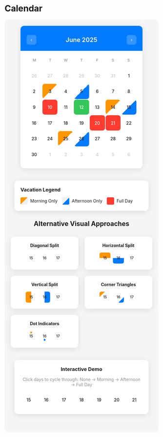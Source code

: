 # Calendar

<ClientOnly>
<div class="calendar-wrapper">

<style>
.calendar-wrapper {
  font-family: -apple-system, BlinkMacSystemFont, 'Segoe UI', Roboto, sans-serif;
  background: #f5f5f7;
  padding: 20px;
  border-radius: 12px;
  margin: 20px 0;
}

.calendar-container {
  max-width: 400px;
  margin: 0 auto 40px;
  background: white;
  border-radius: 12px;
  box-shadow: 0 4px 20px rgba(0,0,0,0.1);
  overflow: hidden;
}

.calendar-header {
  padding: 20px;
  text-align: center;
  background: #007AFF;
  color: white;
}

.calendar-header h2 {
  font-size: 20px;
  font-weight: 600;
  margin: 0;
}

.calendar-nav {
  display: flex;
  justify-content: space-between;
  align-items: center;
  margin-top: 10px;
}

.nav-btn {
  background: rgba(255,255,255,0.2);
  border: none;
  color: white;
  width: 32px;
  height: 32px;
  border-radius: 8px;
  cursor: pointer;
  font-size: 16px;
}

.nav-btn:hover {
  background: rgba(255,255,255,0.3);
}

.weekdays {
  display: grid;
  grid-template-columns: repeat(7, 1fr);
  padding: 15px 20px 0;
}

.weekday {
  text-align: center;
  font-size: 12px;
  color: #8E8E93;
  font-weight: 500;
  padding: 8px 0;
}

.calendar-grid {
  display: grid;
  grid-template-columns: repeat(7, 1fr);
  gap: 2px;
  padding: 10px 20px 20px;
}

.calendar-day {
  aspect-ratio: 1;
  display: flex;
  align-items: center;
  justify-content: center;
  font-size: 14px;
  border-radius: 8px;
  cursor: pointer;
  position: relative;
  transition: all 0.2s ease;
  overflow: hidden;
  min-height: 40px;
}

.calendar-day:hover {
  background: #f0f0f0;
}

.calendar-day.other-month {
  color: #C7C7CC;
}

.calendar-day.today {
  background: #34C759 !important;
  color: white;
  font-weight: 600;
}

.calendar-day.morning-only::before {
  content: '';
  position: absolute;
  top: 0;
  left: 0;
  right: 0;
  bottom: 0;
  background: linear-gradient(135deg, #FF9500 50%, transparent 50%);
  z-index: 1;
}

.calendar-day.afternoon-only::before {
  content: '';
  position: absolute;
  top: 0;
  left: 0;
  right: 0;
  bottom: 0;
  background: linear-gradient(135deg, transparent 50%, #007AFF 50%);
  z-index: 1;
}

.calendar-day.full-day {
  background: #FF3B30 !important;
  color: white;
}

.calendar-day span {
  position: relative;
  z-index: 2;
  font-weight: 500;
}

.legend {
  max-width: 400px;
  margin: 0 auto 30px;
  background: white;
  border-radius: 12px;
  padding: 20px;
  box-shadow: 0 4px 20px rgba(0,0,0,0.1);
}

.legend h3 {
  margin: 0 0 15px 0;
  font-size: 16px;
  color: #1D1D1F;
}

.legend-items {
  display: flex;
  flex-wrap: wrap;
  gap: 15px;
}

.legend-item {
  display: flex;
  align-items: center;
  gap: 8px;
}

.legend-box {
  width: 24px;
  height: 24px;
  border-radius: 4px;
  position: relative;
  overflow: hidden;
}

.legend-box.morning::before {
  content: '';
  position: absolute;
  top: 0;
  left: 0;
  right: 0;
  bottom: 0;
  background: linear-gradient(135deg, #FF9500 50%, #f0f0f0 50%);
}

.legend-box.afternoon::before {
  content: '';
  position: absolute;
  top: 0;
  left: 0;
  right: 0;
  bottom: 0;
  background: linear-gradient(135deg, #f0f0f0 50%, #007AFF 50%);
}

.legend-box.full {
  background: #FF3B30;
}

.legend-text {
  font-size: 14px;
  color: #1D1D1F;
}

.alternatives {
  max-width: 800px;
  margin: 0 auto;
}

.alternatives h2 {
  text-align: center;
  margin: 0 0 30px 0;
  color: #1D1D1F;
}

.alt-grid {
  display: grid;
  grid-template-columns: repeat(auto-fit, minmax(180px, 1fr));
  gap: 20px;
  margin-bottom: 30px;
}

.alt-example {
  background: white;
  border-radius: 12px;
  padding: 20px;
  box-shadow: 0 4px 20px rgba(0,0,0,0.1);
}

.alt-example h3 {
  margin: 0 0 15px 0;
  font-size: 14px;
  color: #1D1D1F;
  text-align: center;
}

.alt-days {
  display: flex;
  justify-content: center;
  gap: 8px;
  flex-wrap: wrap;
}

.alt-day {
  width: 36px;
  height: 36px;
  border-radius: 6px;
  display: flex;
  align-items: center;
  justify-content: center;
  font-size: 12px;
  font-weight: 500;
  position: relative;
  overflow: hidden;
}

.alt-day.top-half::before {
  content: '';
  position: absolute;
  top: 0;
  left: 0;
  right: 0;
  height: 50%;
  background: #FF9500;
  z-index: 1;
}

.alt-day.bottom-half::before {
  content: '';
  position: absolute;
  bottom: 0;
  left: 0;
  right: 0;
  height: 50%;
  background: #007AFF;
  z-index: 1;
}

.alt-day.left-half::before {
  content: '';
  position: absolute;
  top: 0;
  left: 0;
  width: 50%;
  bottom: 0;
  background: #FF9500;
  z-index: 1;
}

.alt-day.right-half::before {
  content: '';
  position: absolute;
  top: 0;
  right: 0;
  width: 50%;
  bottom: 0;
  background: #007AFF;
  z-index: 1;
}

.alt-day.corner-tl::before {
  content: '';
  position: absolute;
  top: 0;
  left: 0;
  border-top: 18px solid #FF9500;
  border-right: 18px solid transparent;
  z-index: 1;
}

.alt-day.corner-br::before {
  content: '';
  position: absolute;
  bottom: 0;
  right: 0;
  border-bottom: 18px solid #007AFF;
  border-left: 18px solid transparent;
  z-index: 1;
}

.alt-day.dots::after {
  content: '';
  position: absolute;
  top: 3px;
  left: 50%;
  transform: translateX(-50%);
  width: 6px;
  height: 6px;
  background: #FF9500;
  border-radius: 50%;
  z-index: 2;
}

.alt-day.dots::before {
  content: '';
  position: absolute;
  bottom: 3px;
  left: 50%;
  transform: translateX(-50%);
  width: 6px;
  height: 6px;
  background: #007AFF;
  border-radius: 50%;
  z-index: 2;
}

.alt-day.dots.morning-only::before {
  display: none;
}

.alt-day.dots.afternoon-only::after {
  display: none;
}

.alt-day span {
  position: relative;
  z-index: 3;
  color: #1D1D1F;
}

.interactive-demo {
  max-width: 400px;
  margin: 40px auto;
  background: white;
  border-radius: 12px;
  padding: 20px;
  box-shadow: 0 4px 20px rgba(0,0,0,0.1);
}

.interactive-demo h3 {
  text-align: center;
  margin: 0 0 15px 0;
  color: #1D1D1F;
}

.demo-instructions {
  text-align: center;
  font-size: 14px;
  color: #8E8E93;
  margin-bottom: 15px;
}

.demo-grid {
  display: grid;
  grid-template-columns: repeat(7, 1fr);
  gap: 4px;
}
</style>

<div class="calendar-container">
  <div class="calendar-header">
    <div class="calendar-nav">
      <button class="nav-btn">‹</button>
      <h2>June 2025</h2>
      <button class="nav-btn">›</button>
    </div>
  </div>

  <div class="weekdays">
    <div class="weekday">M</div>
    <div class="weekday">T</div>
    <div class="weekday">W</div>
    <div class="weekday">T</div>
    <div class="weekday">F</div>
    <div class="weekday">S</div>
    <div class="weekday">S</div>
  </div>

  <div class="calendar-grid">
    <div class="calendar-day other-month"><span>26</span></div>
    <div class="calendar-day other-month"><span>27</span></div>
    <div class="calendar-day other-month"><span>28</span></div>
    <div class="calendar-day other-month"><span>29</span></div>
    <div class="calendar-day other-month"><span>30</span></div>
    <div class="calendar-day other-month"><span>31</span></div>
    <div class="calendar-day"><span>1</span></div>
    <div class="calendar-day"><span>2</span></div>
    <div class="calendar-day morning-only"><span>3</span></div>
    <div class="calendar-day"><span>4</span></div>
    <div class="calendar-day afternoon-only"><span>5</span></div>
    <div class="calendar-day"><span>6</span></div>
    <div class="calendar-day"><span>7</span></div>
    <div class="calendar-day"><span>8</span></div>
    <div class="calendar-day"><span>9</span></div>
    <div class="calendar-day full-day"><span>10</span></div>
    <div class="calendar-day"><span>11</span></div>
    <div class="calendar-day today"><span>12</span></div>
    <div class="calendar-day"><span>13</span></div>
    <div class="calendar-day morning-only"><span>14</span></div>
    <div class="calendar-day afternoon-only"><span>15</span></div>
    <div class="calendar-day"><span>16</span></div>
    <div class="calendar-day"><span>17</span></div>
    <div class="calendar-day"><span>18</span></div>
    <div class="calendar-day"><span>19</span></div>
    <div class="calendar-day full-day"><span>20</span></div>
    <div class="calendar-day full-day"><span>21</span></div>
    <div class="calendar-day"><span>22</span></div>
    <div class="calendar-day"><span>23</span></div>
    <div class="calendar-day"><span>24</span></div>
    <div class="calendar-day morning-only"><span>25</span></div>
    <div class="calendar-day afternoon-only"><span>26</span></div>
    <div class="calendar-day"><span>27</span></div>
    <div class="calendar-day"><span>28</span></div>
    <div class="calendar-day"><span>29</span></div>
    <div class="calendar-day"><span>30</span></div>
    <div class="calendar-day other-month"><span>1</span></div>
    <div class="calendar-day other-month"><span>2</span></div>
    <div class="calendar-day other-month"><span>3</span></div>
    <div class="calendar-day other-month"><span>4</span></div>
    <div class="calendar-day other-month"><span>5</span></div>
    <div class="calendar-day other-month"><span>6</span></div>
  </div>
</div>

<div class="legend">
  <h3>Vacation Legend</h3>
  <div class="legend-items">
    <div class="legend-item">
      <div class="legend-box morning"></div>
      <span class="legend-text">Morning Only</span>
    </div>
    <div class="legend-item">
      <div class="legend-box afternoon"></div>
      <span class="legend-text">Afternoon Only</span>
    </div>
    <div class="legend-item">
      <div class="legend-box full"></div>
      <span class="legend-text">Full Day</span>
    </div>
  </div>
</div>

<div class="alternatives">
  <h2>Alternative Visual Approaches</h2>
  <div class="alt-grid">
    <div class="alt-example">
      <h3>Diagonal Split</h3>
      <div class="alt-days">
        <div class="alt-day morning-only"><span>15</span></div>
        <div class="alt-day afternoon-only"><span>16</span></div>
        <div class="alt-day full-day"><span>17</span></div>
      </div>
    </div>
    <div class="alt-example">
      <h3>Horizontal Split</h3>
      <div class="alt-days">
        <div class="alt-day top-half"><span>15</span></div>
        <div class="alt-day bottom-half"><span>16</span></div>
        <div class="alt-day full-day"><span>17</span></div>
      </div>
    </div>
    <div class="alt-example">
      <h3>Vertical Split</h3>
      <div class="alt-days">
        <div class="alt-day left-half"><span>15</span></div>
        <div class="alt-day right-half"><span>16</span></div>
        <div class="alt-day full-day"><span>17</span></div>
      </div>
    </div>
    <div class="alt-example">
      <h3>Corner Triangles</h3>
      <div class="alt-days">
        <div class="alt-day corner-tl"><span>15</span></div>
        <div class="alt-day corner-br"><span>16</span></div>
        <div class="alt-day full-day"><span>17</span></div>
      </div>
    </div>
    <div class="alt-example">
      <h3>Dot Indicators</h3>
      <div class="alt-days">
        <div class="alt-day dots morning-only"><span>15</span></div>
        <div class="alt-day dots afternoon-only"><span>16</span></div>
        <div class="alt-day full-day"><span>17</span></div>
      </div>
    </div>
  </div>
</div>

<div class="interactive-demo">
  <h3>Interactive Demo</h3>
  <p class="demo-instructions">Click days to cycle through: None → Morning → Afternoon → Full Day</p>
  <div class="demo-grid">
    <div class="calendar-day demo-day" data-state="none" onclick="cycleDayState(this)"><span>15</span></div>
    <div class="calendar-day demo-day" data-state="none" onclick="cycleDayState(this)"><span>16</span></div>
    <div class="calendar-day demo-day" data-state="none" onclick="cycleDayState(this)"><span>17</span></div>
    <div class="calendar-day demo-day" data-state="none" onclick="cycleDayState(this)"><span>18</span></div>
    <div class="calendar-day demo-day" data-state="none" onclick="cycleDayState(this)"><span>19</span></div>
    <div class="calendar-day demo-day" data-state="none" onclick="cycleDayState(this)"><span>20</span></div>
    <div class="calendar-day demo-day" data-state="none" onclick="cycleDayState(this)"><span>21</span></div>
  </div>
</div>

</div>
</ClientOnly>

<script setup>
import { onMounted } from 'vue'

onMounted(() => {
  // Make function globally available
  window.cycleDayState = function(element) {
    const states = ['none', 'morning-only', 'afternoon-only', 'full-day'];
    let currentState = element.dataset.state;
    let currentIndex = states.indexOf(currentState);
    let nextIndex = (currentIndex + 1) % states.length;
    let nextState = states[nextIndex];

    // Remove all state classes
    states.forEach(state => element.classList.remove(state));

    // Add new state class
    if (nextState !== 'none') {
      element.classList.add(nextState);
    }

    element.dataset.state = nextState;
  }
})
</script>
